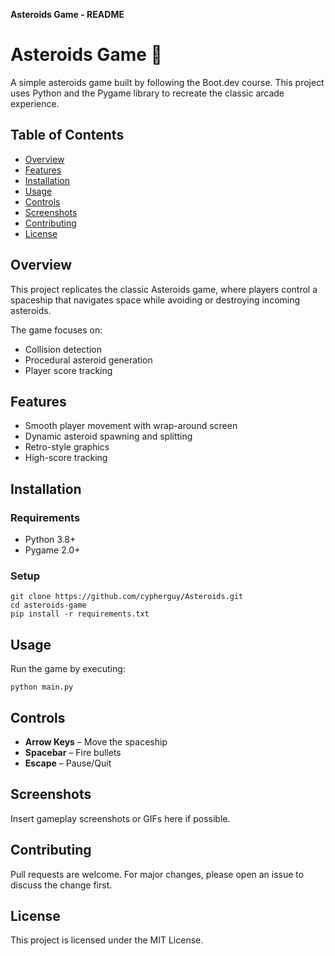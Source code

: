 **Asteroids Game - README**

# Asteroids Game 🚀

A simple asteroids game built by following the Boot.dev course. This project uses Python and the Pygame library to recreate the classic arcade experience.

## Table of Contents

- [Overview](#overview)
- [Features](#features)
- [Installation](#installation)
- [Usage](#usage)
- [Controls](#controls)
- [Screenshots](#screenshots)
- [Contributing](#contributing)
- [License](#license)

## Overview

This project replicates the classic Asteroids game, where players control a spaceship that navigates space while avoiding or destroying incoming asteroids.

The game focuses on:

- Collision detection
- Procedural asteroid generation
- Player score tracking

## Features

- Smooth player movement with wrap-around screen
- Dynamic asteroid spawning and splitting
- Retro-style graphics
- High-score tracking

## Installation

### Requirements

- Python 3.8+
- Pygame 2.0+

### Setup

    git clone https://github.com/cypherguy/Asteroids.git
    cd asteroids-game
    pip install -r requirements.txt

## Usage

Run the game by executing:

    python main.py

## Controls

- **Arrow Keys** – Move the spaceship
- **Spacebar** – Fire bullets
- **Escape** – Pause/Quit

## Screenshots

Insert gameplay screenshots or GIFs here if possible.

## Contributing

Pull requests are welcome. For major changes, please open an issue to discuss the change first.

## License

This project is licensed under the MIT License.
